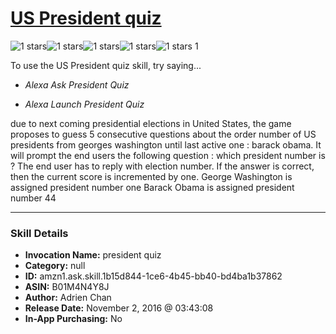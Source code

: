 # [US President quiz](http://alexa.amazon.com/#skills/amzn1.ask.skill.1b15d844-1ce6-4b45-bb40-bd4ba1b37862)
![1 stars](../../images/ic_star_black_18dp_1x.png)![1 stars](../../images/ic_star_border_black_18dp_1x.png)![1 stars](../../images/ic_star_border_black_18dp_1x.png)![1 stars](../../images/ic_star_border_black_18dp_1x.png)![1 stars](../../images/ic_star_border_black_18dp_1x.png) 1

To use the US President quiz skill, try saying...

* *Alexa Ask President Quiz*

* *Alexa Launch President Quiz*

due to next coming presidential elections in United States, the game proposes to guess 5 consecutive questions about the order number of US presidents from georges washington until last active one : barack obama.
It will prompt the end users the following question :
which president number is <President Full Name>?
The end user has to reply with  <President> election number.
If the answer is correct, then the current score is incremented by one.
George Washington is assigned president number one
Barack Obama is assigned president number 44

***

### Skill Details

* **Invocation Name:** president quiz
* **Category:** null
* **ID:** amzn1.ask.skill.1b15d844-1ce6-4b45-bb40-bd4ba1b37862
* **ASIN:** B01M4N4Y8J
* **Author:** Adrien Chan
* **Release Date:** November 2, 2016 @ 03:43:08
* **In-App Purchasing:** No
